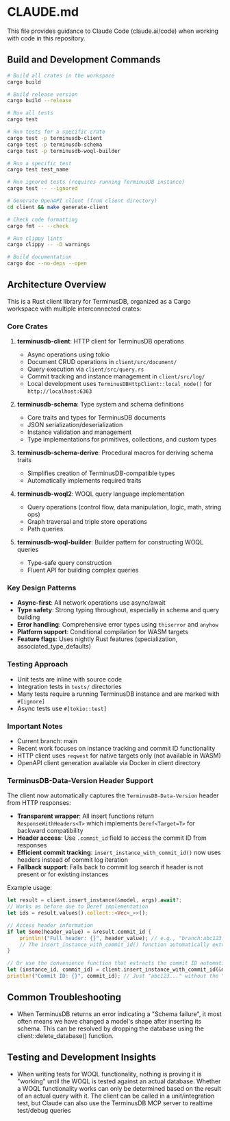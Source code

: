 # CLAUDE.md

This file provides guidance to Claude Code (claude.ai/code) when working with
code in this repository.

## Build and Development Commands

```bash
# Build all crates in the workspace
cargo build

# Build release version
cargo build --release

# Run all tests
cargo test

# Run tests for a specific crate
cargo test -p terminusdb-client
cargo test -p terminusdb-schema
cargo test -p terminusdb-woql-builder

# Run a specific test
cargo test test_name

# Run ignored tests (requires running TerminusDB instance)
cargo test -- --ignored

# Generate OpenAPI client (from client directory)
cd client && make generate-client

# Check code formatting
cargo fmt -- --check

# Run clippy lints
cargo clippy -- -D warnings

# Build documentation
cargo doc --no-deps --open
```

## Architecture Overview

This is a Rust client library for TerminusDB, organized as a Cargo workspace
with multiple interconnected crates:

### Core Crates

1. **terminusdb-client**: HTTP client for TerminusDB operations
   - Async operations using tokio
   - Document CRUD operations in `client/src/document/`
   - Query execution via `client/src/query.rs`
   - Commit tracking and instance management in `client/src/log/`
   - Local development uses `TerminusDBHttpClient::local_node()` for
     `http://localhost:6363`

2. **terminusdb-schema**: Type system and schema definitions
   - Core traits and types for TerminusDB documents
   - JSON serialization/deserialization
   - Instance validation and management
   - Type implementations for primitives, collections, and custom types

3. **terminusdb-schema-derive**: Procedural macros for deriving schema traits
   - Simplifies creation of TerminusDB-compatible types
   - Automatically implements required traits

4. **terminusdb-woql2**: WOQL query language implementation
   - Query operations (control flow, data manipulation, logic, math, string ops)
   - Graph traversal and triple store operations
   - Path queries

5. **terminusdb-woql-builder**: Builder pattern for constructing WOQL queries
   - Type-safe query construction
   - Fluent API for building complex queries

### Key Design Patterns

- **Async-first**: All network operations use async/await
- **Type safety**: Strong typing throughout, especially in schema and query
  building
- **Error handling**: Comprehensive error types using `thiserror` and `anyhow`
- **Platform support**: Conditional compilation for WASM targets
- **Feature flags**: Uses nightly Rust features (specialization,
  associated_type_defaults)

### Testing Approach

- Unit tests are inline with source code
- Integration tests in `tests/` directories
- Many tests require a running TerminusDB instance and are marked with
  `#[ignore]`
- Async tests use `#[tokio::test]`

### Important Notes

- Current branch: main
- Recent work focuses on instance tracking and commit ID functionality
- HTTP client uses `reqwest` for native targets only (not available in WASM)
- OpenAPI client generation available via Docker in client directory

### TerminusDB-Data-Version Header Support

The client now automatically captures the `TerminusDB-Data-Version` header from HTTP responses:

- **Transparent wrapper**: All insert functions return `ResponseWithHeaders<T>` which implements `Deref<Target=T>` for backward compatibility
- **Header access**: Use `.commit_id` field to access the commit ID from responses
- **Efficient commit tracking**: `insert_instance_with_commit_id()` now uses headers instead of commit log iteration
- **Fallback support**: Falls back to commit log search if header is not present or for existing instances

Example usage:
```rust
let result = client.insert_instance(&model, args).await?;
// Works as before due to Deref implementation
let ids = result.values().collect::<Vec<_>>();

// Access header information
if let Some(header_value) = &result.commit_id {
    println!("Full header: {}", header_value); // e.g., "branch:abc123..."
    // The insert_instance_with_commit_id() function automatically extracts just the commit ID part
}

// Or use the convenience function that extracts the commit ID automatically
let (instance_id, commit_id) = client.insert_instance_with_commit_id(&model, args).await?;
println!("Commit ID: {}", commit_id); // Just "abc123..." without the "branch:" prefix
```

## Common Troubleshooting

- When TerminusDB returns an error indicating a "Schema failure", it most often means we have changed a model's shape after inserting its schema. This can be resolved by dropping the database using the client::delete_database() function.

## Testing and Development Insights

- When writing tests for WOQL functionality, nothing is proving it is "working" until the WOQL is tested against an actual database. Whether a WOQL functionality works can only be determined based on the result of an actual query with it. The client can be called in a unit/integration test, but Claude can also use the TerminusDB MCP server to realtime test/debug queries